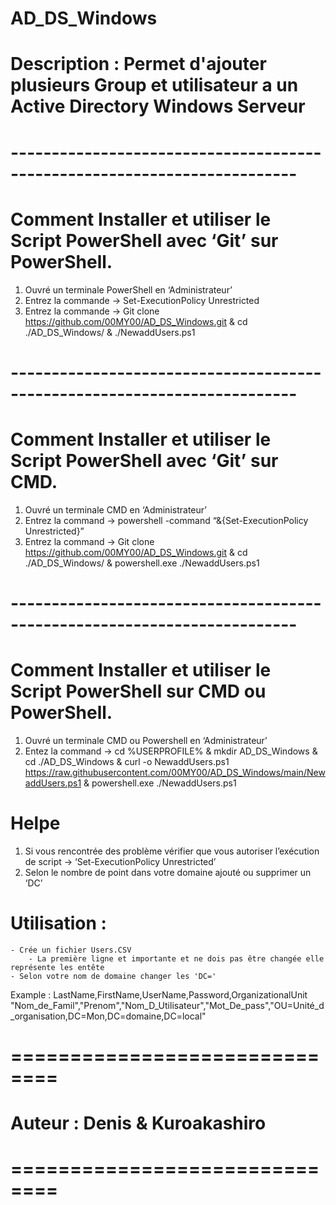 # AD_DS_Windows
# Description : Permet d'ajouter plusieurs Group et utilisateur a un Active Directory Windows Serveur 

# -------------------------------------------------------------------------
# Comment Installer et utiliser le Script PowerShell avec ‘Git’ sur PowerShell.
1)	Ouvré un terminale PowerShell en ‘Administrateur’
2)	Entrez la commande -> Set-ExecutionPolicy Unrestricted
3)	Entrez la commande -> Git clone  https://github.com/00MY00/AD_DS_Windows.git & cd ./AD_DS_Windows/ & ./NewaddUsers.ps1
# -------------------------------------------------------------------------
# Comment Installer et utiliser le Script PowerShell avec ‘Git’ sur CMD.
1)	Ouvré un terminale CMD en ‘Administrateur’
2)	Entrez la command -> powershell -command “&{Set-ExecutionPolicy Unrestricted}”
3)	Entrez la command -> Git clone  https://github.com/00MY00/AD_DS_Windows.git & cd ./AD_DS_Windows/ & powershell.exe ./NewaddUsers.ps1
# -------------------------------------------------------------------------
# Comment Installer et utiliser le Script PowerShell sur CMD ou PowerShell.
1)	Ouvré un terminale CMD ou Powershell en ‘Administrateur’
2)	Entez la command -> cd %USERPROFILE% & mkdir AD_DS_Windows & cd ./AD_DS_Windows & curl -o NewaddUsers.ps1 https://raw.githubusercontent.com/00MY00/AD_DS_Windows/main/NewaddUsers.ps1 & powershell.exe ./NewaddUsers.ps1

# Helpe
1)  Si vous rencontrée des problème vérifier que vous autoriser l’exécution de script -> ‘Set-ExecutionPolicy Unrestricted’
2)  Selon le nombre de point dans votre domaine ajouté ou supprimer un ‘DC’


# Utilisation : 
    - Crée un fichier Users.CSV 
		- La première ligne et importante et ne dois pas être changée elle représente les entête 
    - Selon votre nom de domaine changer les 'DC='

Example : 
    LastName,FirstName,UserName,Password,OrganizationalUnit
    "Nom_de_Famil","Prenom","Nom_D_Utilisateur","Mot_De_pass","OU=Unité_d_organisation,DC=Mon,DC=domaine,DC=local"

# ============================== #
# Auteur : Denis & Kuroakashiro  #
# ============================== #
